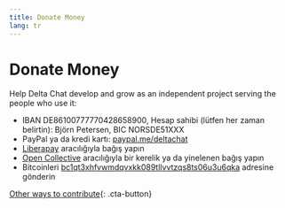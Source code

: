 ```yaml
---
title: Donate Money
lang: tr
---
```


# Donate Money

Help Delta Chat develop and grow as an independent project serving the people who use it:

- IBAN DE86100777770428658900, Hesap sahibi (lütfen her zaman belirtin): Björn Petersen, BIC NORSDE51XXX
- PayPal ya da kredi kartı: [paypal.me/deltachat](https://paypal.me/deltachat/20)
- [Liberapay](https://liberapay.com/delta.chat/) aracılığıyla bağış yapın
- [Open Collective](https://opencollective.com/delta-chat/donate) aracılığıyla bir kerelik ya da yinelenen bağış yapın
- Bitcoinleri [bc1qt3xhfvwmdqvxkk089tllvvtzqs8ts06u3u6qka](bitcoin:bc1qt3xhfvwmdqvxkk089tllvvtzqs8ts06u3u6qka) adresine gönderin

[Other ways to contribute](contribute){: .cta-button}
